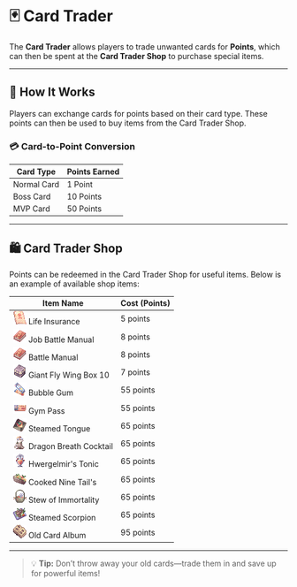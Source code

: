 # 🃏 Card Trader

The **Card Trader** allows players to trade unwanted cards for **Points**, which can then be spent at the **Card Trader Shop** to purchase special items.

---

## 🔁 How It Works

Players can exchange cards for points based on their card type. These points can then be used to buy items from the Card Trader Shop.

### 💳 Card-to-Point Conversion

| Card Type    | Points Earned |
|--------------|----------------|
| Normal Card  | 1 Point         |
| Boss Card    | 10 Points       |
| MVP Card     | 50 Points       |

---

## 🛍️ Card Trader Shop

Points can be redeemed in the Card Trader Shop for useful items. Below is an example of available shop items:

| Item Name              | Cost (Points) |
|------------------------|----------------|
| ![12209](assets/item/12209.png) Life Insurance<br> | 5 points |
| ![14592](assets/item/14592.png) Job Battle Manual<br> | 8 points |
| ![12208](assets/item/12208.png) Battle Manual<br> | 8 points |
| ![14166](assets/item/14166.png) Giant Fly Wing Box 10<br> | 7 points |
| ![12210](assets/item/12210.png) Bubble Gum<br> | 55 points |
| ![7776](assets/item/7776.png) Gym Pass<br> | 55 points |
| ![12202](assets/item/12202.png) Steamed Tongue<br> | 65 points |
| ![12204](assets/item/12204.png) Dragon Breath Cocktail<br> | 65 points |
| ![12205](assets/item/12205.png) Hwergelmir's Tonic<br> | 65 points |
| ![12206](assets/item/12206.png) Cooked Nine Tail's<br> | 65 points |
| ![12207](assets/item/12207.png) Stew of Immortality<br> | 65 points |
| ![12203](assets/item/12203.png) Steamed Scorpion<br> | 65 points |
| ![616](assets/item/616.png) Old Card Album<br> | 95 points |

---

> 💡 **Tip:** Don’t throw away your old cards—trade them in and save up for powerful items!
